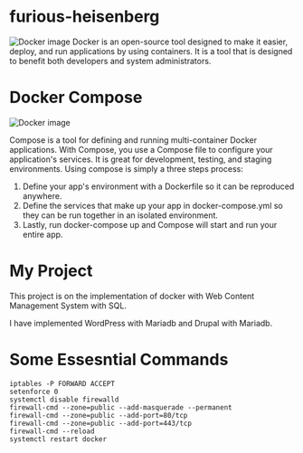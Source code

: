 # furious-heisenberg
![Docker image](https://www.docker.com/sites/default/files/d8/2019-07/horizontal-logo-monochromatic-white.png)
Docker is an open-source tool designed to make it easier, deploy, and run applications by using containers. It is a tool that is designed to benefit both developers and system administrators.
# Docker Compose
![Docker image](https://raw.githubusercontent.com/docker/compose/master/logo.png)

Compose is a tool for defining and running multi-container Docker applications. With Compose, you use a Compose file to configure your application's services. It is great for development, testing, and staging environments. Using compose is simply a three steps process:

1. Define your app's environment with a Dockerfile so it can be reproduced anywhere.
2. Define the services that make up your app in docker-compose.yml so they can be run together in an isolated environment.
3. Lastly, run docker-compose up and Compose will start and run your entire app.
# My Project
This project is on the implementation of docker with Web Content Management System with SQL.

I have implemented WordPress with Mariadb and Drupal with Mariadb.
# Some Essesntial Commands
```
iptables -P FORWARD ACCEPT
setenforce 0
systemctl disable firewalld
firewall-cmd --zone=public --add-masquerade --permanent
firewall-cmd --zone=public --add-port=80/tcp
firewall-cmd --zone=public --add-port=443/tcp
firewall-cmd --reload
systemctl restart docker
```
